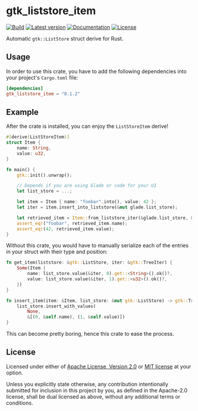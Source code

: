 # gtk_liststore_item

[![Build](https://github.com/MicroJoe/gtk_liststore_item/actions/workflows/ci.yml/badge.svg)](https://github.com/MicroJoe/gtk_liststore_item/actions/workflows/ci.yml)
[![Latest version](https://img.shields.io/crates/v/gtk_liststore_item.svg)](https://crates.io/crates/gtk_liststore_item)
[![Documentation](https://docs.rs/gtk_liststore_item/badge.svg)](https://docs.rs/gtk_liststore_item)
[![License](https://img.shields.io/crates/l/gtk_liststore_item.svg)](https://crates.io/crates/gtk_liststore_item)

Automatic `gtk::ListStore` struct derive for Rust.

## Usage

In order to use this crate, you have to add the following dependencies into
your project's `Cargo.toml` file:

```toml
[dependencies]
gtk_liststore_item = "0.1.2"
```

## Example

After the crate is installed, you can enjoy the `ListStoreItem` derive!

```rust
#[derive(ListStoreItem)]
struct Item {
    name: String,
    value: u32,
}

fn main() {
    gtk::init().unwrap();

    // Depends if you are using Glade or code for your UI
    let list_store = ...;

    let item = Item { name: "foobar".into(), value: 42 };
    let iter = item.insert_into_liststore(&mut glade.list_store);

    let retrieved_item = Item::from_liststore_iter(&glade.list_store, &iter).unwrap();
    assert_eq!("foobar", retrieved_item.name);
    assert_eq!(42, retrieved_item.value);
}
```

Without this crate, you would have to manually serialize each of the entries in
your struct with their type and position:

```rust
fn get_item(liststore: &gtk::ListStore, iter: &gtk::TreeIter) {
    Some(Item {
        name: list_store.value(&iter, 0).get::<String>().ok()?,
        value: list_store.value(&iter, 1).get::<u32>().ok()?,
    })
}

fn insert_item(item: &Item, list_store: &mut gtk::ListStore) -> gtk::TreeIter {
    list_store.insert_with_values(
        None,
        &[(0, &self.name), (1, &self.value)])
}
```

This can become pretty boring, hence this crate to ease the process.

## License

Licensed under either of [Apache License, Version 2.0](LICENSE-APACHE) or [MIT
license](LICENSE-MIT) at your option.

Unless you explicitly state otherwise, any contribution intentionally submitted
for inclusion in this project by you, as defined in the Apache-2.0 license,
shall be dual licensed as above, without any additional terms or conditions.
